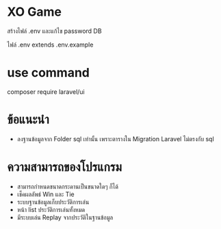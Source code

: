 # XO Game
สร้างไฟล์ .env และแก้ไข password DB

ไฟล์ .env extends .env.example

# use command

composer require laravel/ui


# ข้อแนะนำ
- ลงฐานข้อมูลจาก Folder sql เท่านั้น เพราะตารางใน Migration Laravel ไม่ตรงกับ sql
	
# ความสามารถของโปรแกรม
- สามารถกำหนดขนาดกระดานเป็นขนาดใดๆ ก็ได้
- เช็คผลลัพธ์ Win และ Tie
- ระบบฐานข้อมูลเก็บประวัติการเล่น
- หน้า list ประวัติการเล่นทั้งหมด
- มีระบบเล่น Replay จากประวัติในฐานข้อมูล
